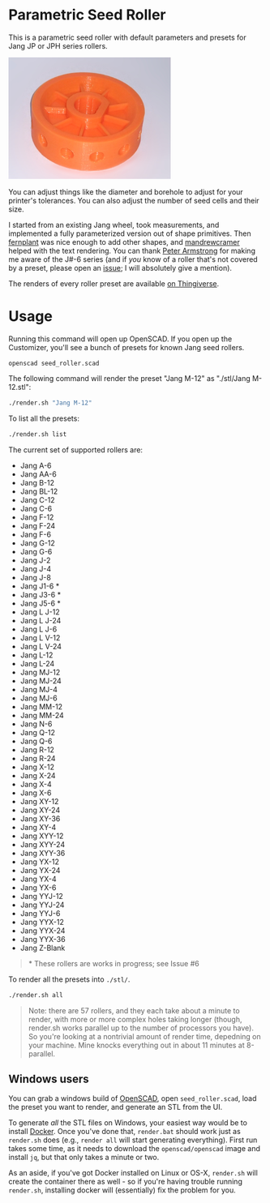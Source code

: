 # Parametric Seed Roller

This is a parametric seed roller with default parameters and presets for Jang JP or JPH series rollers.

<img src="https://github.com/Fordi/jang-seeder-wheel/raw/main/Jang_F-12_PLA_Orange.jpg" width="320" alt="Jang F-12 sample print" />

You can adjust things like the diameter and borehole to adjust for your printer's tolerances. You can also adjust the number of seed cells and their size.

I started from an existing Jang wheel, took measurements, and implemented a fully parameterized version out of shape primitives.  Then [fernplant](https://github.com/fernplant) was nice enough to add other shapes, and [mandrewcramer](https://github.com/mandrewcramer) helped with the text rendering.  You can thank [Peter Armstrong](https://github.com/peteretep) for making me aware of the J#-6 series (and if _you_ know of a roller that's not covered by a preset, please open an [issue](./issues); I will absolutely give a mention).

The renders of every roller preset are available [on Thingiverse](https://www.thingiverse.com/thing:4462838).

# Usage

Running this command will open up OpenSCAD.  If you open up the Customizer, you'll see a bunch of presets for known Jang seed rollers.

```
openscad seed_roller.scad
```

The following command will render the preset "Jang M-12" as "./stl/Jang M-12.stl":

```bash
./render.sh "Jang M-12"
```

To list all the presets:

```bash
./render.sh list
```

The current set of supported rollers are:


* Jang A-6
* Jang AA-6
* Jang B-12
* Jang BL-12
* Jang C-12
* Jang C-6
* Jang F-12
* Jang F-24
* Jang F-6
* Jang G-12
* Jang G-6
* Jang J-2
* Jang J-4
* Jang J-8
* Jang J1-6 \*
* Jang J3-6 \*
* Jang J5-6 \*
* Jang L J-12
* Jang L J-24
* Jang L J-6
* Jang L V-12
* Jang L V-24
* Jang L-12
* Jang L-24
* Jang MJ-12
* Jang MJ-24
* Jang MJ-4
* Jang MJ-6
* Jang MM-12
* Jang MM-24
* Jang N-6
* Jang Q-12
* Jang Q-6
* Jang R-12
* Jang R-24
* Jang X-12
* Jang X-24
* Jang X-4
* Jang X-6
* Jang XY-12
* Jang XY-24
* Jang XY-36
* Jang XY-4
* Jang XYY-12
* Jang XYY-24
* Jang XYY-36
* Jang YX-12
* Jang YX-24
* Jang YX-4
* Jang YX-6
* Jang YYJ-12
* Jang YYJ-24
* Jang YYJ-6
* Jang YYX-12
* Jang YYX-24
* Jang YYX-36
* Jang Z-Blank

> \* These rollers are works in progress; see Issue #6

To render all the presets into `./stl/`.

```bash
./render.sh all
```

> Note: there are 57 rollers, and they each take about a minute to render, with more or more complex holes taking longer (though, render.sh works parallel up to the number of processors you have).  So you're looking at a nontrivial amount of render time, depedning on your machine.  Mine knocks everything out in about 11 minutes at 8-parallel.

## Windows users

You can grab a windows build of [OpenSCAD](https://openscad.org/downloads.html), open `seed_roller.scad`, load the preset you want to render, and generate an STL from the UI.  

To generate _all_ the STL files on Windows, your easiest way would be to install [Docker](https://www.docker.com/products/docker-desktop/).  Once you've done that, `render.bat` should work just as `render.sh` does (e.g., `render all` will start generating everything).  First run takes some time, as it needs to download the `openscad/openscad` image and install `jq`, but that only takes a minute or two.

As an aside, if you've got Docker installed on Linux or OS-X, `render.sh` will create the container there as well - so if you're having trouble running `render.sh`, installing docker will (essentially) fix the problem for you.
